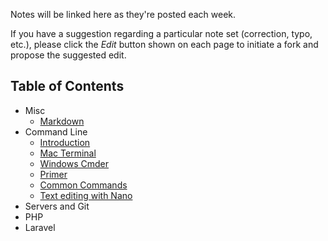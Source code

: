 Notes will be linked here as they're posted each week.

If you have a suggestion regarding a particular note set (correction, typo, etc.), please click the *Edit* button shown on each page to initiate a fork and propose the suggested edit.

## Table of Contents

+ Misc
  + [Markdown](/misc/markdown.md)
+ Command Line
  + [Introduction](/command-line/intro.md)
  + [Mac Terminal](/command-line/mac-terminal.md)
  + [Windows Cmder](/command-line/windows-cmder.md)
  + [Primer](/command-line/primer.md)
  + [Common Commands](/command-line/common-commands.md)
  + [Text editing with Nano](/command-line/nano.md)
+ Servers and Git
+ PHP
+ Laravel
